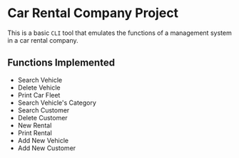 # Car Rental Company Project

This is a basic `CLI` tool that emulates the functions of a management system in a car rental company.

## Functions Implemented
* Search Vehicle
* Delete Vehicle 
* Print Car Fleet
* Search Vehicle's Category
* Search Customer
* Delete Customer
* New Rental
* Print Rental
* Add New Vehicle
* Add New Customer
